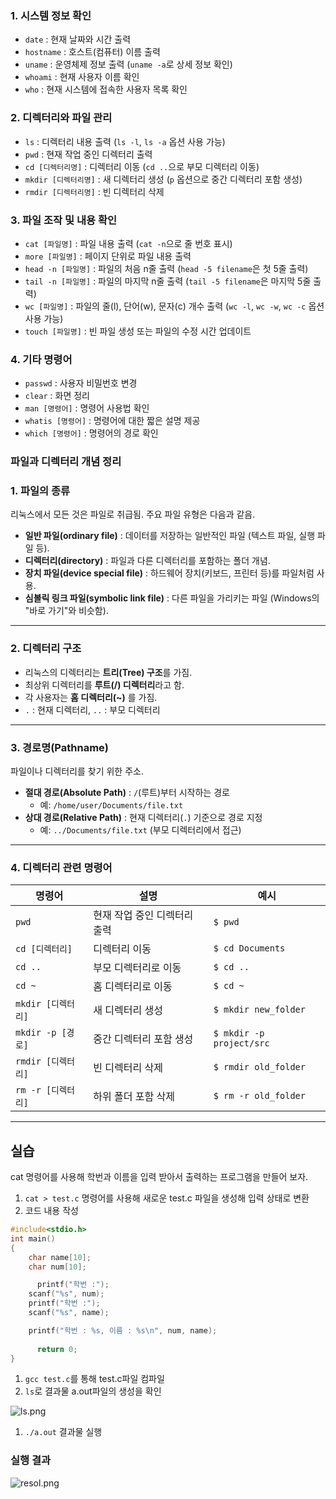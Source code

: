 ### **1. 시스템 정보 확인**

- `date` : 현재 날짜와 시간 출력
- `hostname` : 호스트(컴퓨터) 이름 출력
- `uname` : 운영체제 정보 출력 (`uname -a`로 상세 정보 확인)
- `whoami` : 현재 사용자 이름 확인
- `who` : 현재 시스템에 접속한 사용자 목록 확인

### **2. 디렉터리와 파일 관리**

- `ls` : 디렉터리 내용 출력 (`ls -l`, `ls -a` 옵션 사용 가능)
- `pwd` : 현재 작업 중인 디렉터리 출력
- `cd [디렉터리명]` : 디렉터리 이동 (`cd ..`으로 부모 디렉터리 이동)
- `mkdir [디렉터리명]` : 새 디렉터리 생성 (`p` 옵션으로 중간 디렉터리 포함 생성)
- `rmdir [디렉터리명]` : 빈 디렉터리 삭제

### **3. 파일 조작 및 내용 확인**

- `cat [파일명]` : 파일 내용 출력 (`cat -n`으로 줄 번호 표시)
- `more [파일명]` : 페이지 단위로 파일 내용 출력
- `head -n [파일명]` : 파일의 처음 n줄 출력 (`head -5 filename`은 첫 5줄 출력)
- `tail -n [파일명]` : 파일의 마지막 n줄 출력 (`tail -5 filename`은 마지막 5줄 출력)
- `wc [파일명]` : 파일의 줄(l), 단어(w), 문자(c) 개수 출력 (`wc -l`, `wc -w`, `wc -c` 옵션 사용 가능)
- `touch [파일명]` : 빈 파일 생성 또는 파일의 수정 시간 업데이트

### **4. 기타 명령어**

- `passwd` : 사용자 비밀번호 변경
- `clear` : 화면 정리
- `man [명령어]` : 명령어 사용법 확인
- `whatis [명령어]` : 명령어에 대한 짧은 설명 제공
- `which [명령어]` : 명령어의 경로 확인

### **파일과 디렉터리 개념 정리**

### **1. 파일의 종류**

리눅스에서 모든 것은 파일로 취급됨. 주요 파일 유형은 다음과 같음.

- **일반 파일(ordinary file)** : 데이터를 저장하는 일반적인 파일 (텍스트 파일, 실행 파일 등).
- **디렉터리(directory)** : 파일과 다른 디렉터리를 포함하는 폴더 개념.
- **장치 파일(device special file)** : 하드웨어 장치(키보드, 프린터 등)를 파일처럼 사용.
- **심볼릭 링크 파일(symbolic link file)** : 다른 파일을 가리키는 파일 (Windows의 "바로 가기"와 비슷함).

---

### **2. 디렉터리 구조**

- 리눅스의 디렉터리는 **트리(Tree) 구조**를 가짐.
- 최상위 디렉터리를 **루트(/) 디렉터리**라고 함.
- 각 사용자는 **홈 디렉터리(~)** 를 가짐.
- `.` : 현재 디렉터리, `..` : 부모 디렉터리

---

### **3. 경로명(Pathname)**

파일이나 디렉터리를 찾기 위한 주소.

- **절대 경로(Absolute Path)** : `/`(루트)부터 시작하는 경로
    - 예: `/home/user/Documents/file.txt`
- **상대 경로(Relative Path)** : 현재 디렉터리(`.`) 기준으로 경로 지정
    - 예: `../Documents/file.txt` (부모 디렉터리에서 접근)

---

### **4. 디렉터리 관련 명령어**

| 명령어 | 설명 | 예시 |
| --- | --- | --- |
| `pwd` | 현재 작업 중인 디렉터리 출력 | `$ pwd` |
| `cd [디렉터리]` | 디렉터리 이동 | `$ cd Documents` |
| `cd ..` | 부모 디렉터리로 이동 | `$ cd ..` |
| `cd ~` | 홈 디렉터리로 이동 | `$ cd ~` |
| `mkdir [디렉터리]` | 새 디렉터리 생성 | `$ mkdir new_folder` |
| `mkdir -p [경로]` | 중간 디렉터리 포함 생성 | `$ mkdir -p project/src` |
| `rmdir [디렉터리]` | 빈 디렉터리 삭제 | `$ rmdir old_folder` |
| `rm -r [디렉터리]` | 하위 폴더 포함 삭제 | `$ rm -r old_folder` |

---
## 실습

cat 명령어를 사용해 학번과 이름을 입력 받아서 출력하는 프로그램을 만들어 보자.

1. `cat > test.c` 명령어를 사용해 새로운 test.c 파일을 생성해 입력 상태로 변환
2. 코드 내용 작성

```c
#include<stdio.h>
int main()
{
    char name[10];
    char num[10];

	  printf("학번 :");
    scanf("%s", num);
    printf("학번 :");
    scanf("%s", name);

    printf("학번 : %s, 이름 : %s\n", num, name);
	
	  return 0;
}
```

1. `gcc test.c`를 통해 test.c파일 컴파일
2. `ls`로 결과물 a.out파일의 생성을 확인

![ls.png](attachment:67fbedd5-86eb-4212-a06d-331fc65e0eb0:ls.png)

1. `./a.out` 결과물 실행

### 실행 결과

![resol.png](attachment:10d1ea4d-2c70-4ee7-bbb2-81b505b54322:resol.png)
